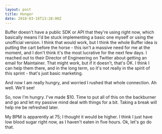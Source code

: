 ```yaml
---
layout: post
title: Hunger
date: 2018-03-16T13:28:00Z
---
```


Buffer doesn't have a public SDK or API that they're using right now, which basically means I'd be stuck implementing a basic one myself or using the unofficial version. I think that would work, but I think the whole Buffer idea is putting the cart before the horse - this isn't a massive need for me at the moment, and I don't think it's the most lucrative for the next few days. I reached out to their Director of Engineering on Twitter about getting an email for Maintainer. That might work, but if it doesn't, that's OK. I think I can help them there, and in the long term, so it's not really in the spirit of this sprint - that's just basic marketing.

And now I am really hungry, and worried I rushed that whole connection. Ah well. We'll see!

So, now I'm hungry. I've made $10. Time to put all of this on the backburner and go and let my passive mind deal with things for a bit. Taking a break will help me be refreshed later.

My BPM is apparently at 75; I thought it would be higher. I think I just have low blood sugar right now, as I haven't eaten in five hours. Ok, let's go do that.